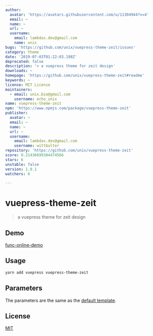 ```yaml
---
author:
  avatar: 'https://avatars.githubusercontent.com/u/11304944?v=4'
  email: ~
  name: ~
  url: ~
  username:
    email: lambdas.dev@gmail.com
    name: unix
bugs: 'https://github.com/unix/vuepress-theme-zeit/issues'
category: theme
date: '2019-07-03T01:22:03.198Z'
deprecated: false
description: '> a vuepress theme for zeit design'
downloads: ~
homepage: 'https://github.com/unix/vuepress-theme-zeit#readme'
keywords: ~
license: MIT License
maintainers:
  - email: unix.bio@gmail.com
    username: echo_unix
name: vuepress-theme-zeit
npm: 'https://www.npmjs.com/package/vuepress-theme-zeit'
publisher:
  avatar: ~
  email: ~
  name: ~
  url: ~
  username:
    email: lambdas.dev@gmail.com
    username: wittbulter
repository: 'https://github.com/unix/vuepress-theme-zeit'
score: 0.21436699304474566
stars: 6
unstable: false
version: 1.0.1
watchers: 6

---
```


# vuepress-theme-zeit

> a vuepress theme for zeit design

## Demo

[func-online-demo](https://func.lambdas.dev/)

## Usage

```bash
yarn add vuepress vuepress-theme-zeit
```

## Parameters

The parameters are the same as the [default template](https://vuepress.vuejs.org/default-theme-config/#homepage).

## License
[MIT](./LICENSE)
